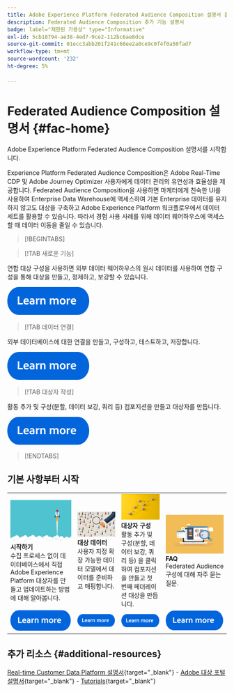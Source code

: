```yaml
---
title: Adobe Experience Platform Federated Audience Composition 설명서 홈페이지
description: Federated Audience Composition 추가 기능 설명서
badge: label="제한된 가용성" type="Informative"
exl-id: 5cb18794-ae38-4ed7-9ce2-112bc6ae8dce
source-git-commit: 01ecc3abb201f241c68ee2a0ce9c0f4f0a50fad7
workflow-type: tm+mt
source-wordcount: '232'
ht-degree: 5%

---
```


# Federated Audience Composition 설명서  {#fac-home}

Adobe Experience Platform Federated Audience Composition 설명서를 시작합니다.

Experience Platform Federated Audience Composition은 Adobe Real-Time CDP 및 Adobe Journey Optimizer 사용자에게 데이터 관리의 유연성과 효율성을 제공합니다. Federated Audience Composition을 사용하면 마케터에게 친숙한 UI를 사용하여 Enterprise Data Warehouse에 액세스하여 기본 Enterprise 데이터를 유지하지 않고도 대상을 구축하고 Adobe Experience Platform 워크플로우에서 데이터 세트를 활용할 수 있습니다. 따라서 경험 사용 사례를 위해 데이터 웨어하우스에 액세스할 때 데이터 이동을 줄일 수 있습니다.

>[!BEGINTABS]

>[!TAB 새로운 기능]

연합 대상 구성을 사용하면 외부 데이터 웨어하우스의 원시 데이터를 사용하여 연합 구성을 통해 대상을 만들고, 정제하고, 보강할 수 있습니다.

[![이미지](assets/learn-more-button.svg)](start/release-notes.md)

>[!TAB 데이터 연결]

외부 데이터베이스에 대한 연결을 만들고, 구성하고, 테스트하고, 저장합니다.

[![이미지](assets/learn-more-button.svg)](connections/federated-db.md)

>[!TAB 대상자 작성]

활동 추가 및 구성(분할, 데이터 보강, 쿼리 등) 컴포지션을 만들고 대상자를 만듭니다.

[![이미지](assets/learn-more-button.svg)](compositions/gs-compositions.md)

>[!ENDTABS]

## 기본 사항부터 시작

<table style="table-layout:fixed">
  <tr style="border: 0;">
    <td>
    <a href="start/get-started.md"><img src="assets/do-not-localize/start-quick.png"></a>
    <div><strong>시작하기</strong><br/>수집 프로세스 없이 데이터베이스에서 직접 Adobe Experience Platform 대상자를 만들고 업데이트하는 방법에 대해 알아봅니다.
    </div>
    </td>
    <td>
    <a href="data-management/gs-models.md"><img src="assets/do-not-localize/start-profiles.png"></a>
    <div><strong>대상 데이터</strong><br/>사용자 지정 확장 가능한 데이터 모델에서 데이터를 준비하고 매핑합니다.
    </div>
    </td>
    <td>
    <a href="compositions/gs-compositions.md"><img src="assets/do-not-localize/start-journey.jpeg"></a>
    <div><strong>대상자 구성</strong><br/>활동 추가 및 구성(분할, 데이터 보강, 쿼리 등) 을 클릭하여 컴포지션을 만들고 첫 번째 페더레이션 대상을 만듭니다.
    </div>
    </td>
    <td>
    <a href="start/get-started.md#faq"><img src="assets/do-not-localize/start-faq.png"></a>
    <div><strong>FAQ</strong><br/>Federated Audience 구성에 대해 자주 묻는 질문.</div>
    </td>
  </tr>
  <tr style="border: 0;">
    <td><a href="start/get-started.md"><img src="assets/learn-more-button.svg"></a></td>
    <td><a href="data-management/gs-models.md"><img src="assets/learn-more-button.svg"></a></td>
    <td><a href="compositions/gs-compositions.md"><img src="assets/learn-more-button.svg"></a></td>
    <td><a href="start/get-started.md#faq"><img src="assets/learn-more-button.svg"></a></td>
    </tr>
</table>


## 추가 리소스  {#additional-resources}

[Real-time Customer Data Platform 설명서](https://experienceleague.adobe.com/en/docs/experience-platform/rtcdp/home){target="_blank"} - [Adobe 대상 포털 설명서](https://experienceleague.adobe.com/en/docs/experience-platform/segmentation/ui/audience-dashboard){target="_blank"} - [Tutorials](https://experienceleague.adobe.com/en/docs/platform-learn/tutorials/audiences/introduction-to-audience-portal-and-composition){target="_blank"}
